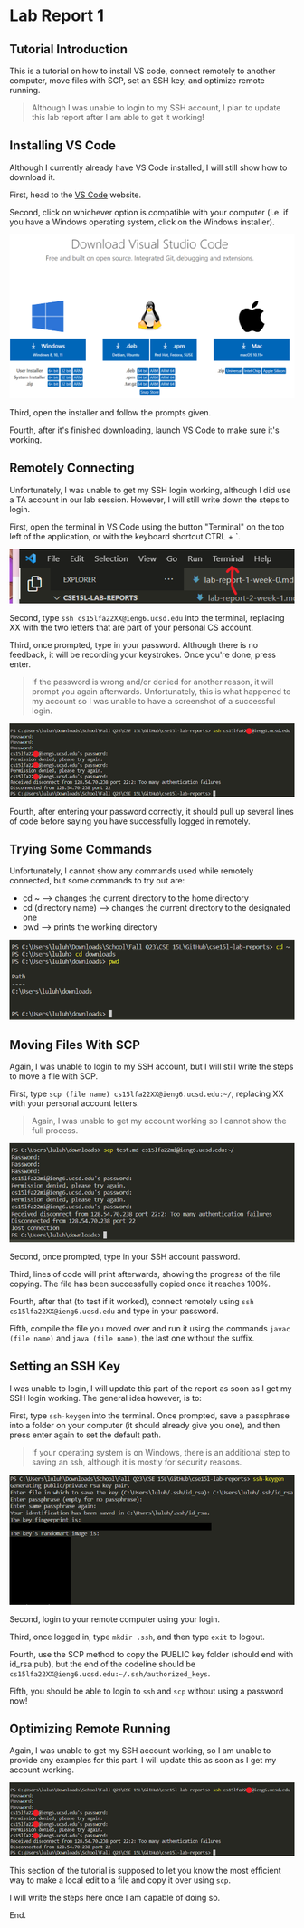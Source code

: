 # Lab Report 1
## Tutorial Introduction 
This is a tutorial on how to install VS code, connect remotely to another computer, move files with SCP, set an SSH key, and optimize remote running. 
> Although I was unable to login to my SSH account, I plan to update this lab report after I am able to get it working!



## Installing VS Code
Although I currently already have VS Code installed, I will still show how to download it.

First, head to the [VS Code](https://code.visualstudio.com/download) website.

Second, click on whichever option is compatible with your computer (i.e. if you have a Windows operating system, click on the Windows installer).

![Image](Screenshot1.png) 

Third, open the installer and follow the prompts given. 

Fourth, after it's finished downloading, launch VS Code to make sure it's working.



## Remotely Connecting
Unfortunately, I was unable to get my SSH login working, although I did use a TA account in our lab session. However, I will still write down the steps to login.

First, open the terminal in VS Code using the button "Terminal" on the top left of the application, or with the keyboard shortcut CTRL + `. 

![Image](Screenshot2.png)

Second, type `ssh cs15lfa22XX@ieng6.ucsd.edu` into the terminal, replacing XX with the two letters that are part of your personal CS account.

Third, once prompted, type in your password. Although there is no feedback, it will be recording your keystrokes. Once you're done, press enter. 
> If the password is wrong and/or denied for another reason, it will prompt you again afterwards. Unfortunately, this is what happened to my account so I was unable to have a screenshot of a successful login.

![Image](Screenshot3.png) 

Fourth, after entering your password correctly, it should pull up several lines of code before saying you have successfully logged in remotely.



## Trying Some Commands
Unfortunately, I cannot show any commands used while remotely connected, but some commands to try out are:
* cd ~ --> changes the current directory to the home directory
* cd (directory name) --> changes the current directory to the designated one
* pwd --> prints the working directory

![Image](Screenshot4.png)



## Moving Files With SCP
Again, I was unable to login to my SSH account, but I will still write the steps to move a file with SCP.

First, type `scp (file name) cs15lfa22XX@ieng6.ucsd.edu:~/`, replacing XX with your personal account letters.
> Again, I was unable to get my account working so I cannot show the full process.

![Image](Screenshot5.png)

Second, once prompted, type in your SSH account password.

Third, lines of code will print afterwards, showing the progress of the file copying. The file has been successfully copied once it reaches 100%.

Fourth, after that (to test if it worked), connect remotely using `ssh cs15lfa22XX@ieng6.ucsd.edu` and type in your password.

Fifth, compile the file you moved over and run it using the commands `javac (file name)` and `java (file name)`, the last one without the suffix.



## Setting an SSH Key
I was unable to login, I will update this part of the report as soon as I get my SSH login working. The general idea however, is to:

First, type `ssh-keygen` into the terminal. Once prompted, save a passphrase into a folder on your computer (it should already give you one), and then press enter again to set the default path.
> If your operating system is on Windows, there is an additional step to saving an ssh, although it is mostly for security reasons.

![Image](Screenshot6.png)

Second, login to your remote computer using your login.

Third, once logged in, type `mkdir .ssh`, and then type `exit` to logout.

Fourth, use the SCP method to copy the PUBLIC key folder (should end with id_rsa.pub), but the end of the codeline should be `cs15lfa22XX@ieng6.ucsd.edu:~/.ssh/authorized_keys`.

Fifth, you should be able to login to `ssh` and `scp` without using a password now!



## Optimizing Remote Running
Again, I was unable to get my SSH account working, so I am unable to provide any examples for this part. I will update this as soon as I get my account working. 

![Image](Screenshot3.png) 

This section of the tutorial is supposed to let you know the most efficient way to make a local edit to a file and copy it over using `scp`.

I will write the steps here once I am capable of doing so.





End.